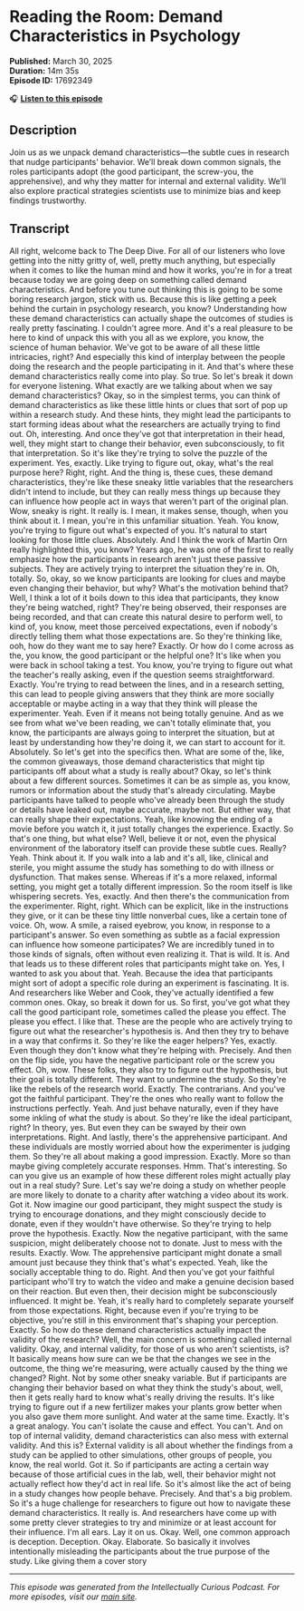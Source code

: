 # Reading the Room: Demand Characteristics in Psychology

**Published:** March 30, 2025  
**Duration:** 14m 35s  
**Episode ID:** 17692349

🎧 **[Listen to this episode](https://intellectuallycurious.buzzsprout.com/2529712/episodes/17692349-reading-the-room-demand-characteristics-in-psychology)**

## Description

Join us as we unpack demand characteristics—the subtle cues in research that nudge participants' behavior. We’ll break down common signals, the roles participants adopt (the good participant, the screw-you, the apprehensive), and why they matter for internal and external validity. We’ll also explore practical strategies scientists use to minimize bias and keep findings trustworthy.

## Transcript

All right, welcome back to The Deep Dive. For all of our listeners who love getting into the nitty gritty of, well, pretty much anything, but especially when it comes to like the human mind and how it works, you're in for a treat because today we are going deep on something called demand characteristics. And before you tune out thinking this is going to be some boring research jargon, stick with us. Because this is like getting a peek behind the curtain in psychology research, you know? Understanding how these demand characteristics can actually shape the outcomes of studies is really pretty fascinating. I couldn't agree more. And it's a real pleasure to be here to kind of unpack this with you all as we explore, you know, the science of human behavior. We've got to be aware of all these little intricacies, right? And especially this kind of interplay between the people doing the research and the people participating in it. And that's where these demand characteristics really come into play. So true. So let's break it down for everyone listening. What exactly are we talking about when we say demand characteristics? Okay, so in the simplest terms, you can think of demand characteristics as like these little hints or clues that sort of pop up within a research study. And these hints, they might lead the participants to start forming ideas about what the researchers are actually trying to find out. Oh, interesting. And once they've got that interpretation in their head, well, they might start to change their behavior, even subconsciously, to fit that interpretation. So it's like they're trying to solve the puzzle of the experiment. Yes, exactly. Like trying to figure out, okay, what's the real purpose here? Right, right. And the thing is, these cues, these demand characteristics, they're like these sneaky little variables that the researchers didn't intend to include, but they can really mess things up because they can influence how people act in ways that weren't part of the original plan. Wow, sneaky is right. It really is. I mean, it makes sense, though, when you think about it. I mean, you're in this unfamiliar situation. Yeah. You know, you're trying to figure out what's expected of you. It's natural to start looking for those little clues. Absolutely. And I think the work of Martin Orn really highlighted this, you know? Years ago, he was one of the first to really emphasize how the participants in research aren't just these passive subjects. They are actively trying to interpret the situation they're in. Oh, totally. So, okay, so we know participants are looking for clues and maybe even changing their behavior, but why? What's the motivation behind that? Well, I think a lot of it boils down to this idea that participants, they know they're being watched, right? They're being observed, their responses are being recorded, and that can create this natural desire to perform well, to kind of, you know, meet those perceived expectations, even if nobody's directly telling them what those expectations are. So they're thinking like, ooh, how do they want me to say here? Exactly. Or how do I come across as the, you know, the good participant or the helpful one? It's like when you were back in school taking a test. You know, you're trying to figure out what the teacher's really asking, even if the question seems straightforward. Exactly. You're trying to read between the lines, and in a research setting, this can lead to people giving answers that they think are more socially acceptable or maybe acting in a way that they think will please the experimenter. Yeah. Even if it means not being totally genuine. And as we see from what we've been reading, we can't totally eliminate that, you know, the participants are always going to interpret the situation, but at least by understanding how they're doing it, we can start to account for it. Absolutely. So let's get into the specifics then. What are some of the, like, the common giveaways, those demand characteristics that might tip participants off about what a study is really about? Okay, so let's think about a few different sources. Sometimes it can be as simple as, you know, rumors or information about the study that's already circulating. Maybe participants have talked to people who've already been through the study or details have leaked out, maybe accurate, maybe not. But either way, that can really shape their expectations. Yeah, like knowing the ending of a movie before you watch it, it just totally changes the experience. Exactly. So that's one thing, but what else? Well, believe it or not, even the physical environment of the laboratory itself can provide these subtle cues. Really? Yeah. Think about it. If you walk into a lab and it's all, like, clinical and sterile, you might assume the study has something to do with illness or dysfunction. That makes sense. Whereas if it's a more relaxed, informal setting, you might get a totally different impression. So the room itself is like whispering secrets. Yes, exactly. And then there's the communication from the experimenter. Right, right. Which can be explicit, like in the instructions they give, or it can be these tiny little nonverbal cues, like a certain tone of voice. Oh, wow. A smile, a raised eyebrow, you know, in response to a participant's answer. So even something as subtle as a facial expression can influence how someone participates? We are incredibly tuned in to those kinds of signals, often without even realizing it. That is wild. It is. And that leads us to these different roles that participants might take on. Yes, I wanted to ask you about that. Yeah. Because the idea that participants might sort of adopt a specific role during an experiment is fascinating. It is. And researchers like Weber and Cook, they've actually identified a few common ones. Okay, so break it down for us. So first, you've got what they call the good participant role, sometimes called the please you effect. The please you effect. I like that. These are the people who are actively trying to figure out what the researcher's hypothesis is. And then they try to behave in a way that confirms it. So they're like the eager helpers? Yes, exactly. Even though they don't know what they're helping with. Precisely. And then on the flip side, you have the negative participant role or the screw you effect. Oh, wow. These folks, they also try to figure out the hypothesis, but their goal is totally different. They want to undermine the study. So they're like the rebels of the research world. Exactly. The contrarians. And you've got the faithful participant. They're the ones who really want to follow the instructions perfectly. Yeah. And just behave naturally, even if they have some inkling of what the study is about. So they're like the ideal participant, right? In theory, yes. But even they can be swayed by their own interpretations. Right. And lastly, there's the apprehensive participant. And these individuals are mostly worried about how the experimenter is judging them. So they're all about making a good impression. Exactly. More so than maybe giving completely accurate responses. Hmm. That's interesting. So can you give us an example of how these different roles might actually play out in a real study? Sure. Let's say we're doing a study on whether people are more likely to donate to a charity after watching a video about its work. Got it. Now imagine our good participant, they might suspect the study is trying to encourage donations, and they might consciously decide to donate, even if they wouldn't have otherwise. So they're trying to help prove the hypothesis. Exactly. Now the negative participant, with the same suspicion, might deliberately choose not to donate. Just to mess with the results. Exactly. Wow. The apprehensive participant might donate a small amount just because they think that's what's expected. Yeah, like the socially acceptable thing to do. Right. And then you've got your faithful participant who'll try to watch the video and make a genuine decision based on their reaction. But even then, their decision might be subconsciously influenced. It might be. Yeah, it's really hard to completely separate yourself from those expectations. Right, because even if you're trying to be objective, you're still in this environment that's shaping your perception. Exactly. So how do these demand characteristics actually impact the validity of the research? Well, the main concern is something called internal validity. Okay, and internal validity, for those of us who aren't scientists, is? It basically means how sure can we be that the changes we see in the outcome, the thing we're measuring, were actually caused by the thing we changed? Right. Not by some other sneaky variable. But if participants are changing their behavior based on what they think the study's about, well, then it gets really hard to know what's really driving the results. It's like trying to figure out if a new fertilizer makes your plants grow better when you also gave them more sunlight. And water at the same time. Exactly. It's a great analogy. You can't isolate the cause and effect. You can't. And on top of internal validity, demand characteristics can also mess with external validity. And this is? External validity is all about whether the findings from a study can be applied to other simulations, other groups of people, you know, the real world. Got it. So if participants are acting a certain way because of those artificial cues in the lab, well, their behavior might not actually reflect how they'd act in real life. So it's almost like the act of being in a study changes how people behave. Precisely. And that's a big problem. So it's a huge challenge for researchers to figure out how to navigate these demand characteristics. It really is. And researchers have come up with some pretty clever strategies to try and minimize or at least account for their influence. I'm all ears. Lay it on us. Okay. Well, one common approach is deception. Deception. Okay. Elaborate. So basically it involves intentionally misleading the participants about the true purpose of the study. Like giving them a cover story

---
*This episode was generated from the Intellectually Curious Podcast. For more episodes, visit our [main site](https://intellectuallycurious.buzzsprout.com).*
